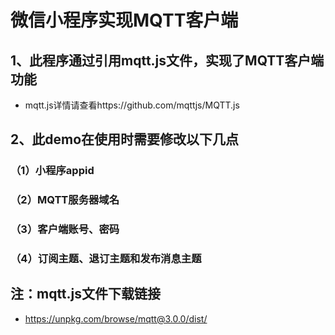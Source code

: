 # 微信小程序实现MQTT客户端
## 1、此程序通过引用mqtt.js文件，实现了MQTT客户端功能
- mqtt.js详情请查看https://github.com/mqttjs/MQTT.js
## 2、此demo在使用时需要修改以下几点
### （1）小程序appid
### （2）MQTT服务器域名
### （3）客户端账号、密码
### （4）订阅主题、退订主题和发布消息主题
## 注：mqtt.js文件下载链接
- https://unpkg.com/browse/mqtt@3.0.0/dist/
